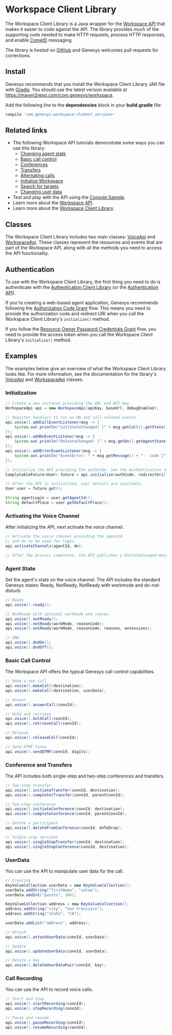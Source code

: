 # Workspace Client Library

The Workspace Client Library is a Java wrapper for the [Workspace API](https://developer.genhtcc.com/api/reference/workspace/index.html) that makes it easier to code against the API. The library provides much of the supporting code needed to make HTTP requests, process HTTP responses, and enable [CometD](https://cometd.org/) messaging.

The library is hosted on [GitHub](https://github.com/GenesysPureEngage/workspace-client-java) and Genesys welcomes pull requests for corrections.

## Install

Genesys recommends that you install the Workspace Client Library JAR file with [Gradle](https://gradle.org/). You should use the latest version available at <https://maven2repo.com/com.genesys/workspace>.

Add the following line to the **dependencies** block in your **build.gradle** file:

```gradle
compile 'com.genesys:workspace:<latest_version>'
```

## Related links

* The following Workspace API tutorials demonstrate some ways you can use this library:
  * [Changing agent state](https://developer.genhtcc.com/tutorials/voice-ready-workspace-java/)
  * [Basic call control](https://developer.genhtcc.com/tutorials/basic-call-control-workspace-java/)
  * [Conferences](https://developer.genhtcc.com/tutorials/conference-call-workspace-java/)
  * [Transfers](https://developer.genhtcc.com/tutorials/transfer-call-workspace-java/)
  * [Alternating calls](https://developer.genhtcc.com/tutorials/alternate-calls-workspace-java/)
  * [Initialize Workspace](hhttps://developer.genhtcc.com/tutorials/initialize-workspace-java/)
  * [Search for targets](https://developer.genhtcc.com/tutorials/targets-workspace-java/)
  * [Changing user data](https://developer.genhtcc.com/tutorials/user-data-workspace-java/)
* Test and play with the API using the [Console Sample](https://github.com/GenesysPureEngage/console-agent-app-java).
* Learn more about the [Workspace API](https://developer.genhtcc.com/api/reference/workspace/).
* Learn more about the [Workspace Client Library](https://developer.genhtcc.com/api/client-libraries/workspace/).

## Classes

The Workspace Client Library includes two main classes: [VoiceApi](https://developer.genhtcc.com/api/client-libraries/workspace/java/VoiceApi/index.html) and [WorkspaceApi](https://developer.genhtcc.com/api/client-libraries/workspace/java/WorkspaceApi/index.html). These classes represent the resources and events that are part of the Workspace API, along with all the methods you need to access the API functionality.

## Authentication

To use with the Workspace Client Library, the first thing you need to do is authenticate with the [Authentication Client Library](https://developer.genhtcc.com/api/client-libraries/authentication/index.html) (or the [Authentication API](https://developer.genhtcc.com/api/reference/authentication/)).

If you're creating a web-based agent application, Genesys recommends following the [Authorization Code Grant](https://tools.ietf.org/html/rfc6749#section-4.1) flow. This means you need to provide the authorization code and redirect URI when you call the Workspace Client Library's `initialize()` method.

If you follow the [Resource Owner Password Credentials Grant](https://tools.ietf.org/html/rfc6749#section-4.3) flow, you need to provide the access token when you call the Workspace Client Library's `initialize()` method.

## Examples

The examples below give an overview of what the Workspace Client Library looks like. For more information, see the documentation for the library's [VoiceApi](https://developer.genhtcc.com/api/client-libraries/workspace/java/VoiceApi/index.html) and [WorkspaceApi](https://developer.genhtcc.com/api/client-libraries/workspace/java/WorkspaceApi/index.html) classes.

### Initialization

```java
// Create a new instance providing the URL and API key.
WorkspaceApi api = new WorkspaceApi(apiKey, baseUrl, debugEnabled);

// Register handlers to run on DN and call-related events
api.voice().addCallEventListener(msg -> {
    System.out.println("CallStateChanged! [" + msg.getCall().getState() + "]");
});
api.voice().addDnEventListener(msg -> {
    System.out.println("DnStateChanged! [" + msg.getDn().getAgentState() + "]");
});
api.voice().addErrorEventListener(msg -> {
    System.out.println("EventError: " + msg.getMessage() + " - code [" + msg.getCode() + "]");
});

// Initialize the API providing the authCode. See the Authentication section for more details.
CompletableFuture<User> future = api.initialize(authCode, redirectUri);

// After the API is initialized, user details are available.
User user = future.get();

String agentLogin = user.getAgentId();
String defaultPlace = user.getDefaultPlace();
```

### Activating the Voice Channel

After initializing the API, next activate the voice channel.

```java
// Activate the voice channel providing the agentId
// and dn to be used for login.
api.activateChannels(agentId, dn);

// After the process completes, the API publishes a DnStateChanged message.
```

### Agent State

Set the agent's state on the voice channel. The API includes the standard Genesys states: Ready, NotReady, NotReady with workmode and do-not-disturb.

```java
// Ready
api.voice().ready();

// NotReady with optional workmode and reason
api.voice().notReady();
api.voice().notReady(workMode, reasonCode);
api.voice().notReady(workMode, reasonCode, reasons, extensions);

// DND
api.voice().dndOn();
api.voice().dndOff();
```

### Basic Call Control

The Workspace API offers the typical Genesys call control capabilities.

```java
// Make a new call
api.voice().makeCall(destination);
api.voice().makeCall(destination, userData);

// Answer
api.voice().answerCall(connId);

// Hold and retrieve
api.voice().holdCall(connId);
api.voice().retrieveCall(connId);

// Release
api.voice().releaseCall(connId);

// Send DTMF tones
api.voice().sendDTMF(connId, digits);
```

### Conference and Transfers

The API includes both single-step and two-step conferences and transfers.

```java
// Two-step transfer
api.voice().initiateTransfer(connId, destination);
api.voice().completerTransfer(connId, parentConnId);

// Two-step conference
api.voice().initiateConference(connId, destination);
api.voice().completeConference(connId, parentConnId);

// Delete a participant
api.voice().deleteFromConference(connId, dnToDrop);

// Single-step versions
api.voice().singleStepTransfer(connId, destination);
api.voice().singleStepConference(connId, destination);
```

### UserData

You can use the API to manipulate user data for the call.

```java
// Creating
KeyValueCollection userData = new KeyValueCollection();
userData.addString("firstName", "value");
userData.addInt("points", 100);

KeyValueCollection address = new KeyValueCollection();
address.addString("city", "San Francisco");
address.addString("state", "CA");

userData.addList("address", address);

// Attach
api.voice().attachUserData(connId, userData);

// Update
api.voice().updateUserData(connId, userData);

// Delete a key
api.voice().deleteUserDataPair(connId, key);
```

### Call Recording

You can use the API to record voice calls.

```java
// Start and stop
api.voice().startRecording(connId);
api.voice().stopRecording(connId);

// Pause and resume
api.voice().pauseRecording(connId);
api.voice().resumeRecording(connId);
```
